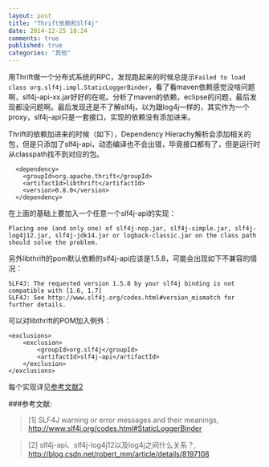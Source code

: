 ```yaml
---
layout: post
title: "Thrift依赖和Slf4j"
date: 2014-12-25 18:24
comments: true
published: true
categories: "其他"
---
```

  
  用Thrift做一个分布式系统的RPC，发现跑起来的时候总提示`Failed to load class org.slf4j.impl.StaticLoggerBinder`，看了看maven依赖感觉没啥问题啊，slf4j-api-xx.jar好好的在呢。分析了maven的依赖，eclipse的问题，最后发现都没问题啊。最后发现还是不了解slf4j，以为跟log4j一样的，其实作为一个proxy，slf4j-api只是一套接口，实现的依赖没有添加进来。

   Thrift的依赖加进来的时候（如下），Dependency Hierachy解析会添加相关的包，但是只添加了slf4j-api，动态编译也不会出错，毕竟接口都有了，但是运行时从classpath找不到对应的包。

	  <dependency>
	  	<groupId>org.apache.thrift</groupId>
	  	<artifactId>libthrift</artifactId>
	  	<version>0.8.0</version>
	  </dependency>

  在上面的基础上要加入一个任意一个slf4j-api的实现：

	Placing one (and only one) of slf4j-nop.jar, slf4j-simple.jar, slf4j-log4j12.jar, slf4j-jdk14.jar or logback-classic.jar on the class path should solve the problem.

  另外libthrift的pom默认依赖的slf4j-api应该是1.5.8，可能会出现如下不兼容的情况：

	SLF4J: The requested version 1.5.8 by your slf4j binding is not compatible with [1.6, 1.7]
	SLF4J: See http://www.slf4j.org/codes.html#version_mismatch for further details.
  
  可以对libthrift的POM加入例外：

	<exclusions>
		<exclusion>
			<groupId>org.slf4j</groupId>
			<artifactId>slf4j-api</artifactId>
		</exclusion>
	</exclusions>

  每个实现详见[参考文献2][2]

[1]: http://www.slf4j.org/codes.html#StaticLoggerBinder   "SLF4J warning or error messages and their meanings"
[2]: http://blog.csdn.net/robert_mm/article/details/8197108 " slf4j-api、slf4j-log4j12以及log4j之间什么关系？"
###参考文献:

>\[1] SLF4J warning or error messages and their meanings, <http://www.slf4j.org/codes.html#StaticLoggerBinder>

>\[2]  slf4j-api、slf4j-log4j12以及log4j之间什么关系？, <http://blog.csdn.net/robert_mm/article/details/8197108>